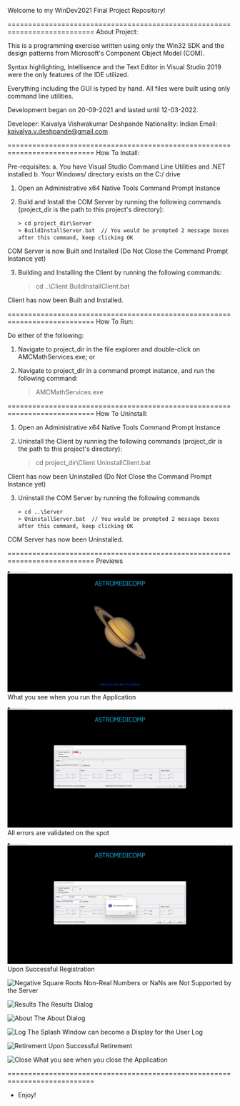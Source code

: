 Welcome to my WinDev2021 Final Project Repository!

===========================================================================
About Project:

This is a programming exercise written using only
the Win32 SDK and the design patterns from Microsoft's
Component Object Model (COM).

Syntax highlighting, Intellisence and the Text Editor
in Visual Studio 2019 were the only features of the
IDE utilized.

Everything including the GUI is typed by hand. All
files were built using only command line utilities.

Development began on 20-09-2021 and lasted until
12-03-2022.

Developer:   Kaivalya Vishwakumar Deshpande
Nationality: Indian
Email: kaivalya.v.deshpande@gmail.com

===========================================================================
How To Install:

Pre-requisites:
a. You have Visual Studio Command Line Utilities and .NET installed
b. Your Windows/ directory exists on the C:/ drive

1. Open an Administrative x64 Native Tools Command Prompt Instance

2. Build and Install the COM Server by running the following commands
   (project_dir is the path to this project's directory):
   
   	   > cd project_dir\Server
   	   > BuildInstallServer.bat  // You would be prompted 2 message boxes after this command, keep clicking OK

COM Server is now Built and Installed (Do Not Close the Command Prompt Instance yet)

3. Building and Installing the Client by running the following commands:

	> cd ..\Client
	> BuildInstallClient.bat

Client has now been Built and Installed.

===========================================================================
How To Run:

Do either of the following:

1. Navigate to project_dir in the file explorer and double-click on AMCMathServices.exe; or

2. Navigate to project_dir in a command prompt instance, and run the following command:

	> AMCMathServices.exe

===========================================================================
How To Uninstall:

1. Open an Administrative x64 Native Tools Command Prompt Instance

2. Uninstall the Client by running the following commands
   (project_dir is the path to this project's directory):

	> cd project_dir\Client
	> UninstallClient.bat

Client has now been Uninstalled (Do Not Close the Command Prompt Instance yet)

3. Uninstall the COM Server by running the following commands
   
   	   > cd ..\Server
   	   > UninstallServer.bat  // You would be prompted 2 message boxes after this command, keep clicking OK

COM Server has now been Uninstalled.

===========================================================================
Previews

![Splash Screen](Previews/01_Splash.png)
What you see when you run the Application

![Spot Validation](Previews/02_SpotValidation.png)
All errors are validated on the spot

![Registration](Previews/03_UponRegistration.png)
Upon Successful Registration

![Negative Square Roots](Previews/04_NegativeSquareRoots)
Non-Real Numbers or NaNs are Not Supported by the Server

![Results](Preview/05_Results)
The Results Dialog

![About](Preview/06_About)
The About Dialog

![Log](Preview/07_Log)
The Splash Window can become a Display for the User Log

![Retirement](Preview/08_UponRetirement)
Upon Successful Retirement

![Close](Preview/09_Close)
What you see when you close the Application

===========================================================================
- Enjoy!
